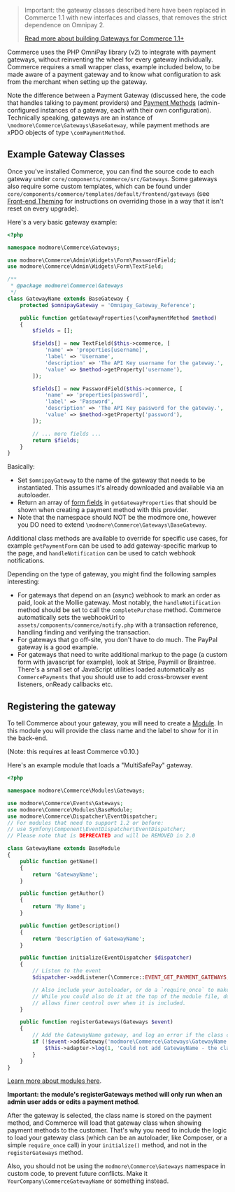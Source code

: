 > Important: the gateway classes described here have been replaced in Commerce 1.1 with new interfaces and classes, that removes the strict dependence on Omnipay 2.
>
> [Read more about building Gateways for Commerce 1.1+](Payment_Gateways/index)


Commerce uses the PHP OmniPay library (v2) to integrate with payment gateways, without reinventing the wheel for every gateway individually. Commerce requires a small wrapper class, example included below, to be made aware of a payment gateway and to know what configuration to ask from the merchant when setting up the gateway.

Note the difference between a Payment Gateway (discussed here, the code that handles talking to payment providers) and [Payment Methods](../Payment_Methods) (admin-configured instances of a gateway, each with their own configuration). Technically speaking, gateways are an instance of `\modmore\Commerce\Gateways\BaseGateway`, while payment methods are xPDO objects of type `\comPaymentMethod`.

## Example Gateway Classes

Once you've installed Commerce, you can find the source code to each gateway under `core/components/commerce/src/Gateways`. Some gateways also require some custom templates, which can be found under `core/components/commerce/templates/default/frontend/gateways` (see [Front-end Theming](../Front-end_Theming.md) for instructions on overriding those in a way that it isn't reset on every upgrade).

Here's a very basic gateway example:

```` php
<?php

namespace modmore\Commerce\Gateways;

use modmore\Commerce\Admin\Widgets\Form\PasswordField;
use modmore\Commerce\Admin\Widgets\Form\TextField;

/**
 * @package modmore\Commerce\Gateways
 */
class GatewayName extends BaseGateway {
    protected $omnipayGateway = 'Omnipay_Gateway_Reference';

    public function getGatewayProperties(\comPaymentMethod $method)
    {
        $fields = [];

        $fields[] = new TextField($this->commerce, [
            'name' => 'properties[username]',
            'label' => 'Username',
            'description' => 'The API Key username for the gateway.',
            'value' => $method->getProperty('username'),
        ]);

        $fields[] = new PasswordField($this->commerce, [
            'name' => 'properties[password]',
            'label' => 'Password',
            'description' => 'The API Key password for the gateway.',
            'value' => $method->getProperty('password'),
        ]);

        // ... more fields ...
        return $fields;
    }
}
````

Basically:

- Set `$omnipayGateway` to the name of the gateway that needs to be instantiated. This assumes it's already downloaded and available via an autoloader.
- Return an array of [form fields](Admin/Form_Fields) in `getGatewayProperties` that should be shown when creating a payment method with this provider.
- Note that the namespace should NOT be the modmore one, however you DO need to extend `\modmore\Commerce\Gateways\BaseGateway`.

Additional class methods are available to override for specific use cases, for example `getPaymentForm` can be used to add gateway-specific markup to the page, and `handleNotification` can be used to catch webhook notifications.

Depending on the type of gateway, you might find the following samples interesting:

- For gateways that depend on an (async) webhook to mark an order as paid, look at the Mollie gateway. Most notably, the `handleNotification` method should be set to call the `completePurchase` method. Commerce automatically sets the webhookUrl to `assets/components/commerce/notify.php` with a transaction reference, handling finding and verifying the transaction.
- For gateways that go off-site, you don't have to do much. The PayPal gateway is a good example.
- For gateways that need to write additional markup to the page (a custom form with javascript for example), look at Stripe, Paymill or Braintree. There's a small set of JavaScript utilities loaded automatically as `CommercePayments` that you should use to add cross-browser event listeners, onReady callbacks etc.

## Registering the gateway

To tell Commerce about your gateway, you will need to create a [Module](Modules). In this module you will provide the class name and the label to show for it in the back-end.

(Note: this requires at least Commerce v0.10.)

Here's an example module that loads a "MultiSafePay" gateway.

```` php
<?php

namespace modmore\Commerce\Modules\Gateways;

use modmore\Commerce\Events\Gateways;
use modmore\Commerce\Modules\BaseModule;
use modmore\Commerce\Dispatcher\EventDispatcher;
// For modules that need to support 1.2 or before:
// use Symfony\Component\EventDispatcher\EventDispatcher;
// Please note that is DEPRECATED and will be REMOVED in 2.0

class GatewayName extends BaseModule
{
    public function getName()
    {
        return 'GatewayName';
    }

    public function getAuthor()
    {
        return 'My Name';
    }

    public function getDescription()
    {
        return 'Description of GatewayName';
    }

    public function initialize(EventDispatcher $dispatcher)
    {
        // Listen to the event
        $dispatcher->addListener(\Commerce::EVENT_GET_PAYMENT_GATEWAYS, array($this, 'registerGateways'));

        // Also include your autoloader, or do a `require_once` to make your gateway class available in memory
        // While you could also do it at the top of the module file, doing it in the initialize method
        // allows finer control over when it is included.
    }

    public function registerGateways(Gateways $event)
    {
        // Add the GatewayName gateway, and log an error if the class couldn't be found.
        if (!$event->addGateway('modmore\Commerce\Gateways\GatewayName', 'GatewayName')) {
            $this->adapter->log(1, 'Could not add GatewayName - the class was probably not found');
        }
    }
}

````

[Learn more about modules here](Modules).

**Important: the module's registerGateways method will only run when an admin user adds or edits a payment method**.

After the gateway is selected, the class name is stored on the payment method, and Commerce will load that gateway class when showing payment methods to the customer. That's why you need to include the logic to load your gateway class (which can be an autoloader, like Composer, or a simple `require_once` call) in your `initialize()` method, and not in the `registerGateways` method.

Also, you should not be using the `modmore\Commerce\Gateways` namespace in custom code, to prevent future conflicts. Make it `YourCompany\CommerceGatewayName` or something instead.
